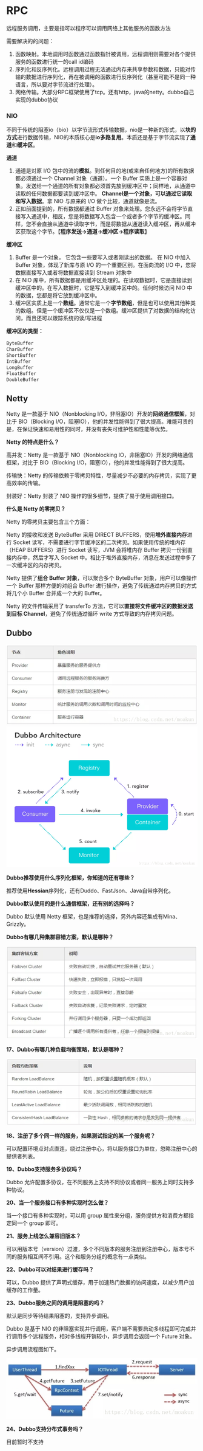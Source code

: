 # RPC

远程服务调用，主要是指可以程序可以调用网络上其他服务的函数方法

需要解决的的问题：

1. 函数映射。本地调用时函数通过函数指针被调用，远程调用则需要对各个提供服务的函数进行统一的call id编码
2. 序列化和反序列化。远程调用过程无法通过内存来共享参数和数据，只能对传输的数据进行序列化，再在被调用的函数进行反序列化（甚至可能不是同一种语言，所以要对字节流进行处理）。
3. 网络传输。大部分RPC框架使用了tcp。还有http，java的netty。dubbo自己实现的dubbo协议

### NIO

不同于传统的阻塞io（bio）以字节流形式传输数据，nio是一种新的形式，以**块的方式**进行数据传输，NIO的本质核心是**io多路复用**。本质还是基于字节流实现了**通道**和**缓冲区**。

**通道**

1. 通道是对原 I/O 包中的流的**模拟**。到任何目的地(或来自任何地方)的所有数据都必须通过一个 Channel 对象（通道）。一个 Buffer 实质上是一个容器对象。发送给一个通道的所有对象都必须首先放到缓冲区中；同样地，从通道中读取的任何数据都要读到缓冲区中。 **Channel是一个对象，可以通过它读取和写入数据**。拿 NIO 与原来的 I/O 做个比较，通道就像是流。
2. 正如前面提到的，所有数据都通过 Buffer 对象来处理。您永远不会将字节直接写入通道中，相反，您是将数据写入包含一个或者多个字节的缓冲区。同样，您不会直接从通道中读取字节，而是将数据从通道读入缓冲区，再从缓冲区获取这个字节。【**程序发送->通道->缓冲区->程序读取**】

**缓冲区**

1. Buffer 是一个对象， 它包含一些要写入或者刚读出的数据。 在 NIO 中加入 Buffer 对象，体现了新库与原 I/O 的一个重要区别。在面向流的 I/O 中，您将数据直接写入或者将数据直接读到 Stream 对象中
2. 在 NIO 库中，所有数据都是用缓冲区处理的。在读取数据时，它是直接读到缓冲区中的。在写入数据时，它是写入到缓冲区中的。任何时候访问 NIO 中的数据，您都是将它放到缓冲区中。
3. 缓冲区实质上是一个**数组**。通常它是一个**字节数组**，但是也可以使用其他种类的数组。但是一个缓冲区不仅仅是一个数组。缓冲区提供了对数据的结构化访问，而且还可以跟踪系统的读/写进程

**缓冲区的类型：**

```
ByteBuffer
CharBuffer
ShortBuffer
IntBuffer
LongBuffer
FloatBuffer
DoubleBuffer
```

## Netty

Netty 是一款基于 NIO（Nonblocking I/O，非阻塞IO）开发的**网络通信框架**，对比于 BIO（Blocking I/O，阻塞IO），他的并发性能得到了很大提高。难能可贵的是，在保证快速和易用性的同时，并没有丧失可维护性和性能等优势。

**Netty 的特点是什么？**

高并发：Netty 是一款基于 NIO（Nonblocking IO，非阻塞IO）开发的网络通信框架，对比于 BIO（Blocking I/O，阻塞IO），他的并发性能得到了很大提高。

传输快：Netty 的传输依赖于零拷贝特性，尽量减少不必要的内存拷贝，实现了更高效率的传输。

封装好：Netty 封装了 NIO 操作的很多细节，提供了易于使用调用接口。

**什么是 Netty 的零拷贝？**

Netty 的零拷贝主要包含三个方面：

Netty 的接收和发送 ByteBuffer 采用 DIRECT BUFFERS，使用**堆外直接内存**进行 Socket 读写，不需要进行字节缓冲区的二次拷贝。如果使用传统的堆内存（HEAP BUFFERS）进行 Socket 读写，JVM 会将堆内存 Buffer 拷贝一份到直接内存中，然后才写入 Socket 中。相比于堆外直接内存，消息在发送过程中多了一次缓冲区的内存拷贝。

Netty 提供了**组合 Buffer 对象**，可以聚合多个 ByteBuffer 对象，用户可以像操作一个 Buffer 那样方便的对组合 Buffer 进行操作，避免了传统通过内存拷贝的方式将几个小 Buffer 合并成一个大的 Buffer。

Netty 的文件传输采用了 transferTo 方法，它可以**直接将文件缓冲区的数据发送到目标 Channel**，避免了传统通过循环 write 方式导致的内存拷贝问题。

## Dubbo

![img](RPC.assets/20181002113745869)![img](RPC.assets/20181002113850939)



**Dubbo推荐使用什么序列化框架，你知道的还有哪些？**

推荐使用**Hessian**序列化，还有Duddo、FastJson、Java自带序列化。

**Dubbo默认使用的是什么通信框架，还有别的选择吗？**

Dubbo 默认使用 Netty 框架，也是推荐的选择，另外内容还集成有Mina、Grizzly。

**Dubbo有哪几种集群容错方案，默认是哪种？**

![img](RPC.assets/20181002113930188)

**17、Dubbo有哪几种负载均衡策略，默认是哪种？**

![img](RPC.assets/20181002113941952)

**18、注册了多个同一样的服务，如果测试指定的某一个服务呢？**

可以配置环境点对点直连，绕过注册中心，将以服务接口为单位，忽略注册中心的提供者列表。

**19、Dubbo支持服务多协议吗？**

Dubbo 允许配置多协议，在不同服务上支持不同协议或者同一服务上同时支持多种协议。

**20、当一个服务接口有多种实现时怎么做？**

当一个接口有多种实现时，可以用 group 属性来分组，服务提供方和消费方都指定同一个 group 即可。

**21、服务上线怎么兼容旧版本？**

可以用版本号（version）过渡，多个不同版本的服务注册到注册中心，版本号不同的服务相互间不引用。这个和服务分组的概念有一点类似。

**22、Dubbo可以对结果进行缓存吗？**

可以，Dubbo 提供了声明式缓存，用于加速热门数据的访问速度，以减少用户加缓存的工作量。

**23、Dubbo服务之间的调用是阻塞的吗？**

默认是同步等待结果阻塞的，支持异步调用。

Dubbo 是基于 NIO 的非阻塞实现并行调用，客户端不需要启动多线程即可完成并行调用多个远程服务，相对多线程开销较小，异步调用会返回一个 Future 对象。

异步调用流程图如下。

![img](RPC.assets/20181002113955917)

 

**24、Dubbo支持分布式事务吗？**

目前暂时不支持